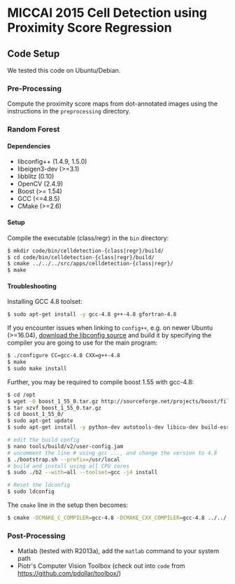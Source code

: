 # MICCAI 2015 Cell Detection using Proximity Score Regression
## Code Setup
We tested this code on Ubuntu/Debian.

### Pre-Processing
Compute the proximity score maps from dot-annotated images using the instructions in the `preprocessing` directory.

### Random Forest
#### Dependencies
* libconfig++ (1.4.9, 1.5.0)
* libeigen3-dev (>=3.1)
* libblitz (0.10)
* OpenCV (2.4.9)
* Boost (>= 1.54)
* GCC (<=4.8.5)
* CMake (>=2.6)

#### Setup
Compile the executable (class/regr) in the `bin` directory:
```bash
$ mkdir code/bin/celldetection-{class|regr}/build/
$ cd code/bin/celldetection-{class|regr}/build/
$ cmake ../../../src/apps/celldetection-{class|regr}/
$ make
```

#### Troubleshooting
Installing GCC 4.8 toolset:
```bash
$ sudo apt-get install -y gcc-4.8 g++-4.8 gfortran-4.8 
```

If you encounter issues when linking to `config++`, e.g. on newer Ubuntu (>=16.04), [download the libconfig source](http://www.hyperrealm.com/libconfig/libconfig-1.5.tar.gz) and build it by specifying the compiler you are going to use for the main program:
```bash
$ ./configure CC=gcc-4.8 CXX=g++-4.8
$ make 
$ sudo make install
```

Further, you may be required to compile boost 1.55 with gcc-4.8:
```bash
$ cd /opt
$ wget -O boost_1_55_0.tar.gz http://sourceforge.net/projects/boost/files/boost/1.55.0/boost_1_55_0.tar.gz/download
$ tar xzvf boost_1_55_0.tar.gz
$ cd boost_1_55_0/
$ sudo apt-get update
$ sudo apt-get install -y python-dev autotools-dev libicu-dev build-essential libbz2-dev 

# edit the build config
$ nano tools/build/v2/user-config.jam
# uncomment the line # using gcc ..., and change the version to 4.8
$ ./bootstrap.sh --prefix=/usr/local
# build and install using all CPU cores
$ sudo ./b2 --with=all --toolset=gcc -j4 install

# Reset the ldconfig
$ sudo ldconfig
```

The `cmake` line in the setup then becomes:
```bash
$ cmake -DCMAKE_C_COMPILER=gcc-4.8 -DCMAKE_CXX_COMPILER=gcc-4.8 ../../../src/apps/celldetection-{class|regr}/
```
### Post-Processing
* Matlab (tested with R2013a), add the `matlab` command to your system path
* Piotr's Computer Vision Toolbox (check out into `code` from https://github.com/pdollar/toolbox/)

